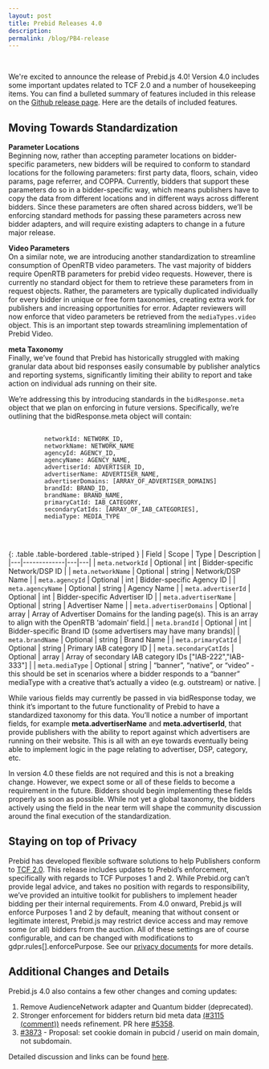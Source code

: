 ```yaml
---
layout: post
title: Prebid Releases 4.0
description:
permalink: /blog/PB4-release
---
```


<br>

We're excited to announce the release of Prebid.js 4.0!  Version 4.0 includes some important updates related to TCF 2.0 and a number of housekeeping items. You can find a bulleted summary of features included in this release on the [Github release page](https://github.com/prebid/Prebid.js/releases).  Here are the details of included features.

## Moving Towards Standardization

**Parameter Locations**  
Beginning now, rather than accepting parameter locations on bidder-specific parameters, new bidders will be required to conform to standard locations for the following parameters: first party data, floors, schain, video params, page referrer, and COPPA. Currently, bidders that support these parameters do so in a bidder-specific way, which means publishers have to copy the data from different locations and in different ways across different bidders. Since these parameters are often shared across bidders, we’ll be enforcing standard methods for passing these parameters across new bidder adapters, and will require existing adapters to change in a future major release.  

**Video Parameters**  
On a similar note, we are introducing another standardization to streamline consumption of OpenRTB video parameters. The vast majority of bidders require OpenRTB parameters for prebid video requests. However, there is currently no standard object for them to retrieve these parameters from in request objects.  Rather, the parameters are typically duplicated individually for every bidder in unique or free form taxonomies, creating extra work for publishers and increasing opportunities for error.  Adapter reviewers will now enforce that video parameters be retrieved from the `mediaTypes.video` object. This is an important step towards streamlining implementation of Prebid Video.  

**meta Taxonomy**  
Finally, we’ve found that Prebid has historically struggled with making granular data about bid responses easily consumable by publisher analytics and reporting systems, significantly limiting their ability to report and take action on individual ads running on their site.  

We’re addressing this by introducing standards in the `bidResponse.meta` object that we plan on enforcing in future versions.  Specifically, we’re outlining that the bidResponse.meta object will contain:

<div>
<pre>
  <code>
          networkId: NETWORK_ID,
          networkName: NETWORK_NAME
          agencyId: AGENCY_ID,
          agencyName: AGENCY_NAME,
          advertiserId: ADVERTISER_ID,
          advertiserName: ADVERTISER_NAME,
          advertiserDomains: [ARRAY_OF_ADVERTISER_DOMAINS]
          brandId: BRAND_ID,
          brandName: BRAND_NAME,
          primaryCatId: IAB_CATEGORY,
          secondaryCatIds: [ARRAY_OF_IAB_CATEGORIES],
          mediaType: MEDIA_TYPE
  </code>
</pre>
</div>

<div>
<br>
</div>


{: .table .table-bordered .table-striped }
| Field  | Scope | Type | Description  |   
|---|-------------|---|---|
|  `meta.networkId` | Optional  | int  | Bidder-specific Network/DSP ID  |
|  `meta.networkName` | Optional  | string  | Network/DSP Name  |
|  `meta.agencyId` | Optional  | int  | Bidder-specific Agency ID  |
|  `meta.agencyName` | Optional  | string  | Agency Name  |
|  `meta.advertiserId` | Optional  | int  | Bidder-specific Advertiser ID  |
|  `meta.advertiserName` | Optional  | string  | Advertiser Name  |
|  `meta.advertiserDomains` | Optional  | array  | Array of Advertiser Domains for the landing page(s). This is an array to align with the OpenRTB ‘adomain’ field.|
|  `meta.brandId` | Optional  | int  | Bidder-specific Brand ID (some advertisers may have many brands)|
|  `meta.brandName` | Optional  | string  | Brand Name  |
|  `meta.primaryCatId` | Optional  | string  | Primary IAB category ID  |
|  `meta.secondaryCatIds` | Optional  | array  | Array of secondary IAB category IDs ["IAB-222","IAB-333"]  |
|  `meta.mediaType` | Optional  | string  | “banner”, “native”, or “video” - this should be set in scenarios where a bidder responds to a “banner” mediaType with a creative that’s actually a video (e.g. outstream) or native.  |


While various fields may currently be passed in via bidResponse today, we think it’s important to the future functionality of Prebid to have a standardized taxonomy for this data.  You’ll notice a number of important fields, for example **meta.advertiserName** and **meta.advertiserId**, that provide publishers with the ability to report against which advertisers are running on their website.   This is all with an eye towards eventually being able to implement logic in the page relating to advertiser, DSP, category, etc.  

In version 4.0 these fields are not required and this is not a breaking change. However, we expect some or all of these fields to become a requirement in the future. Bidders should begin implementing these fields properly as soon as possible. While not yet a global taxonomy, the bidders actively using the field in the near term will shape the community discussion around the final execution of the standardization.  

## Staying on top of Privacy

Prebid has developed flexible software solutions to help Publishers conform to [TCF 2.0](https://iabeurope.eu/tcf-2-0/).  This release includes updates to Prebid’s enforcement, specifically with regards to TCF Purposes 1 and 2.  While Prebid.org can’t provide legal advice, and takes no position with regards to responsibility, we’ve provided an intuitive toolkit for publishers to implement header bidding per their internal requirements.  From 4.0 onward, Prebid.js will enforce Purposes 1 and 2 by default, meaning that without consent or legitimate interest, Prebid.js may restrict device access and may remove some (or all) bidders from the auction.  All of these settings are of course configurable, and can be changed with modifications to gdpr.rules[].enforcePurpose. See our [privacy documents](http://prebid.org/dev-docs/modules/gdprEnforcement.html) for more details.

## Additional Changes and Details

Prebid.js 4.0 also contains a few other changes and coming updates:  

1. Remove AudienceNetwork adapter and Quantum bidder (deprecated).
2. Stronger enforcement for bidders return bid meta data [(#3115 (comment))](https://github.com/prebid/Prebid.js/issues/3115) needs refinement. PR here [#5358](https://github.com/prebid/Prebid.js/pull/5358).
3. [#3873](https://github.com/prebid/Prebid.js/issues/3873) - Proposal: set cookie domain in pubcid / userid on main domain, not subdomain.

Detailed discussion and links can be found [here](https://github.com/prebid/Prebid.js/issues/4824).
